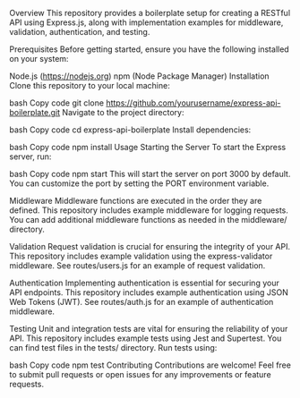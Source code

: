 Overview
This repository provides a boilerplate setup for creating a RESTful API using Express.js, along with implementation examples for middleware, validation, authentication, and testing.

Prerequisites
Before getting started, ensure you have the following installed on your system:

Node.js (https://nodejs.org)
npm (Node Package Manager)
Installation
Clone this repository to your local machine:

bash
Copy code
git clone https://github.com/yourusername/express-api-boilerplate.git
Navigate to the project directory:

bash
Copy code
cd express-api-boilerplate
Install dependencies:

bash
Copy code
npm install
Usage
Starting the Server
To start the Express server, run:

bash
Copy code
npm start
This will start the server on port 3000 by default. You can customize the port by setting the PORT environment variable.

Middleware
Middleware functions are executed in the order they are defined. This repository includes example middleware for logging requests. You can add additional middleware functions as needed in the middleware/ directory.

Validation
Request validation is crucial for ensuring the integrity of your API. This repository includes example validation using the express-validator middleware. See routes/users.js for an example of request validation.

Authentication
Implementing authentication is essential for securing your API endpoints. This repository includes example authentication using JSON Web Tokens (JWT). See routes/auth.js for an example of authentication middleware.

Testing
Unit and integration tests are vital for ensuring the reliability of your API. This repository includes example tests using Jest and Supertest. You can find test files in the tests/ directory. Run tests using:

bash
Copy code
npm test
Contributing
Contributions are welcome! Feel free to submit pull requests or open issues for any improvements or feature requests.

